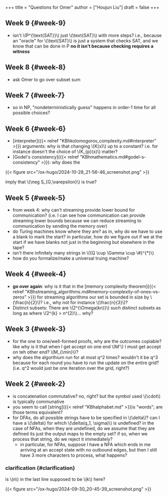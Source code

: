 +++
title = "Questions for Omer"
author = ["Houjun Liu"]
draft = false
+++

## Week 9 {#week-9}

-   isn't \\(P^{\text{SAT}}\\) just \\(\text{SAT}\\) with more steps? i.e., because an "oracle" for \\(\text{SAT}\\) is just a system that checks SAT, and we know that can be done in P **no it isn't because checking requires a witness**


## Week 8 {#week-8}

-   ask Omer to go over subset sum


## Week 7 {#week-7}

-   so in NP, "nondeterministically guess" happens in order-1 time for all possible choices?


## Week 6 {#week-6}

-   [interpreter]({{< relref "KBhkolomogorov_complexity.md#interpreter" >}}) arguments: why is that changing \\(K(x)\\) up to a constant? i.e. for instance doesn't the choice of \\(K\_{p}(x)\\) matter?
-   [Godel's consistency]({{< relref "KBhmathematics.md#godel-s-consistency" >}}): why does the

{{< figure src="/ox-hugo/2024-10-28_21-56-46_screenshot.png" >}}

imply that \\(\neg S\_{G,\varepsilon}\\) is true?


## Week 5 {#week-5}

-   from week 4: why can't streaming provide lower bound for communication? (i.e. I can see how communication can provide streaming lower bounds because we can reduce streaming to communication by sending the memory over)
-   do Turing machines know where they are? as in, why do we have to use a blank to mark the start? in particular, how do we figure out if we at the start if we have blanks not just in the beginning but elsewhere in the tape?
-   isn't there infinitely many strings in \\({Q \cup \Gamma \cup \\#}^{\*}\\)
-   how do you formalize/make a universal truing machine?


## Week 4 {#week-4}

-   **go over again**: why is it that in the [memory complexity theorem]({{< relref "KBhstreaming_algorithms.md#memory-complexity-of-ones-vs-zeros" >}}) for streaming algorithms our set is bounded in size by \\(\frac{n}{2}\\)? i.e., why not for instance \\(\frac{n}{3}\\)?
-   Distinct subsets: There are \\(2^{\Omega(kn)}\\) such distinct subsets as long as where \\(2^{k} > n^{2}\\)... why?


## Week 3 {#week-3}

-   for the one to one/well-formed proofs, why are the outcomes copiable? like why is it that when I get accept on one end \\(M'\\) I must get accept on teh other end? \\(M\_{\min}\\)?
-   why does the algorthium run for at most q^2 times? wouldn't it be q^3 because for each round you have to run the update on the entire grid? (i.e. q^2 would just be one iteration over the grid, right?)


## Week 2 {#week-2}

-   is concatenation commutative? no, right? but the symbol used \\(\cdot\\) is typically communative
-   you seem to call [string]({{< relref "KBhalphabet.md" >}})s "words"; are those terms equivalent?
-   for DFAs, do all possible strings have to be specified in \\(\delta\\)? can I have a \\(\delta\\) for which \\(\delta(q\_1, \sigma)\\) is undefined? in the case of NFAs, when they are undefined, do we assume that they are defined its just the output maps to the empty set? if so, when we process that string, do we reject it immediately?
    -   in particular, for NFAs, suppose I have a NFA which ends in me arriving at an accept state with no outbound edges, but then I still have 3 more characters to process, what happens?


### clarification {#clarification}

is \\(n\\) in the last line supposed to be \\(k\\) here?

{{< figure src="/ox-hugo/2024-09-30_20-45-39_screenshot.png" >}}

